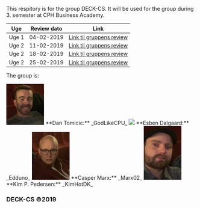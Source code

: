 This respitory is for the group DECK-CS.
It will be used for the group during 3. semester at CPH Business Academy.

Uge | Review dato | Link
------------ | ------------- | -------------
Uge 1| 04-02-2019 | [Link til gruppens review](https://kimhotdk.github.io/DECK-CS/week1) 
Uge 2| 11-02-2019 |  [Link til gruppens review](https://kimhotdk.github.io/DECK-CS/week2) 
Uge 2| 18-02-2019 |  [Link til gruppens review](https://kimhotdk.github.io/DECK-CS/week3) 
Uge 2| 25-02-2019 |  [Link til gruppens review](https://kimhotdk.github.io/DECK-CS/week4) 

The group is: 

<img src="Dan-resized.jpg" width="100"/>  
**Dan Tomicic:** _GodLikeCPU_  
  
<img src="Esben-resized.jpg" width="100"/>  
**Esben Dalgaard:** _Edduno_  
  
<img src="Casper-resized.jpg" width="100"/>  
**Casper Marx:** _Marx02_
  
<img src="Kim-resized.jpg" width="100"/>  
**Kim P. Pedersen:** _KimHotDK_ 

### DECK-CS ©2019
